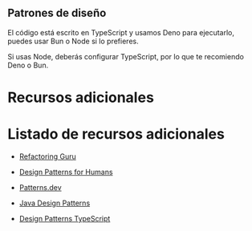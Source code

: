 ## Patrones de diseño

El código está escrito en TypeScript y usamos Deno para ejecutarlo, puedes usar Bun o Node si lo prefieres.

Si usas Node, deberás configurar TypeScript, por lo que te recomiendo Deno o Bun.

# Recursos adicionales

# Listado de recursos adicionales

- [Refactoring Guru](https://refactoring.guru/es/design-patterns/catalog)

- [Design Patterns for Humans](https://github.com/kamranahmedse/design-patterns-for-humans?tab=readme-ov-file)

- [Patterns.dev](https://www.patterns.dev/)

- [Java Design Patterns](https://github.com/iluwatar/java-design-patterns)

- [Design Patterns TypeScript](https://github.com/torokmark/design_patterns_in_typescript?tab=readme-ov-file)
